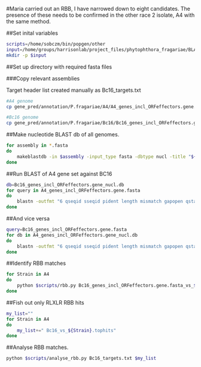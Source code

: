 #Maria carried out an RBB, I have narrowed down to eight candidates. The presence of these needs to be confirmed in the other race 2 isolate, A4 with the same method.

##Set inital variables

```bash
scripts=/home/sobczm/bin/popgen/other
input=/home/groups/harrisonlab/project_files/phytophthora_fragariae/BLAST/UK2_check
mkdir -p $input
```

##Set up directory with required fasta files

###Copy relevant assemblies

Target header list created manually as Bc16_targets.txt

```bash
#A4 genome
cp gene_pred/annotation/P.fragariae/A4/A4_genes_incl_ORFeffectors.gene.fasta $input

#Bc16 genome
cp gene_pred/annotation/P.fragariae/Bc16/Bc16_genes_incl_ORFeffectors.gene.fasta $input
```

##Make nucleotide BLAST db of all genomes.

```bash
for assembly in *.fasta
do
    makeblastdb -in $assembly -input_type fasta -dbtype nucl -title "${assembly%.*}"_nucl.db -parse_seqids -out "${assembly%.*}"_nucl.db
done
```

##Run BLAST of A4 gene set against BC16

```bash
db=Bc16_genes_incl_ORFeffectors.gene_nucl.db
for query in A4_genes_incl_ORFeffectors.gene.fasta
do
    blastn -outfmt "6 qseqid sseqid pident length mismatch gapopen qstart qend sstart send evalue bitscore qlen slen sstrand"  -num_threads 1 -max_target_seqs 100 -evalue 0.0000000001 -query $query -db $db >> ${query}_vs_${db}
done
```

##And vice versa

```bash
query=Bc16_genes_incl_ORFeffectors.gene.fasta
for db in A4_genes_incl_ORFeffectors.gene_nucl.db
do
    blastn -outfmt "6 qseqid sseqid pident length mismatch gapopen qstart qend sstart send evalue bitscore qlen slen sstrand"  -num_threads 1 -max_target_seqs 100 -evalue 0.0000000001 -query $query -db $db >> ${query}_vs_${db}
done
```

##Identify RBB matches

```bash
for Strain in A4
do
    python $scripts/rbb.py Bc16_genes_incl_ORFeffectors.gene.fasta_vs_${Strain}_genes_incl_ORFeffectors.gene_nucl.db ${Strain}_genes_incl_ORFeffectors.gene.fasta_vs_Bc16_genes_incl_ORFeffectors.gene_nucl.db >Bc16_vs_${Strain}.tophits
done
```

##Fish out only RLXLR RBB hits

```bash
my_list=""
for Strain in A4
do
    my_list+=" Bc16_vs_${Strain}.tophits"
done
```

##Analyse RBB matches.

```bash
python $scripts/analyse_rbb.py Bc16_targets.txt $my_list
```
